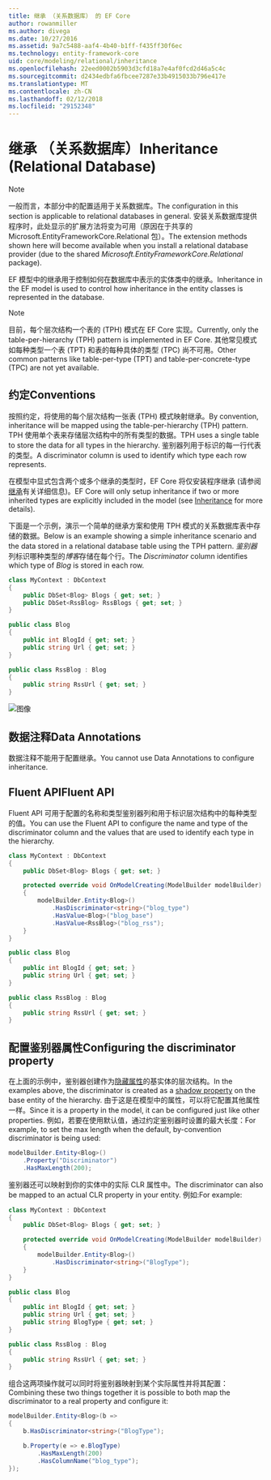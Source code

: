 ```yaml
---
title: 继承 （关系数据库） 的 EF Core
author: rowanmiller
ms.author: divega
ms.date: 10/27/2016
ms.assetid: 9a7c5488-aaf4-4b40-b1ff-f435ff30f6ec
ms.technology: entity-framework-core
uid: core/modeling/relational/inheritance
ms.openlocfilehash: 22eed0002b5903d3cfd18a7e4af0fcd2d46a5c4c
ms.sourcegitcommit: d2434edbfa6fbcee7287e33b4915033b796e417e
ms.translationtype: MT
ms.contentlocale: zh-CN
ms.lasthandoff: 02/12/2018
ms.locfileid: "29152348"
---
```

# <a name="inheritance-relational-database"></a><span data-ttu-id="a6417-102">继承 （关系数据库）</span><span class="sxs-lookup"><span data-stu-id="a6417-102">Inheritance (Relational Database)</span></span>

> [!NOTE]  
> <span data-ttu-id="a6417-103">一般而言，本部分中的配置适用于关系数据库。</span><span class="sxs-lookup"><span data-stu-id="a6417-103">The configuration in this section is applicable to relational databases in general.</span></span> <span data-ttu-id="a6417-104">安装关系数据库提供程序时，此处显示的扩展方法将变为可用（原因在于共享的 Microsoft.EntityFrameworkCore.Relational 包）。</span><span class="sxs-lookup"><span data-stu-id="a6417-104">The extension methods shown here will become available when you install a relational database provider (due to the shared *Microsoft.EntityFrameworkCore.Relational* package).</span></span>

<span data-ttu-id="a6417-105">EF 模型中的继承用于控制如何在数据库中表示的实体类中的继承。</span><span class="sxs-lookup"><span data-stu-id="a6417-105">Inheritance in the EF model is used to control how inheritance in the entity classes is represented in the database.</span></span>

> [!NOTE]  
> <span data-ttu-id="a6417-106">目前，每个层次结构一个表的 (TPH) 模式在 EF Core 实现。</span><span class="sxs-lookup"><span data-stu-id="a6417-106">Currently, only the table-per-hierarchy (TPH) pattern is implemented in EF Core.</span></span> <span data-ttu-id="a6417-107">其他常见模式如每种类型一个表 (TPT) 和表的每种具体的类型 (TPC) 尚不可用。</span><span class="sxs-lookup"><span data-stu-id="a6417-107">Other common patterns like table-per-type (TPT) and table-per-concrete-type (TPC) are not yet available.</span></span>

## <a name="conventions"></a><span data-ttu-id="a6417-108">约定</span><span class="sxs-lookup"><span data-stu-id="a6417-108">Conventions</span></span>

<span data-ttu-id="a6417-109">按照约定，将使用的每个层次结构一张表 (TPH) 模式映射继承。</span><span class="sxs-lookup"><span data-stu-id="a6417-109">By convention, inheritance will be mapped using the table-per-hierarchy (TPH) pattern.</span></span> <span data-ttu-id="a6417-110">TPH 使用单个表来存储层次结构中的所有类型的数据。</span><span class="sxs-lookup"><span data-stu-id="a6417-110">TPH uses a single table to store the data for all types in the hierarchy.</span></span> <span data-ttu-id="a6417-111">鉴别器列用于标识的每一行代表的类型。</span><span class="sxs-lookup"><span data-stu-id="a6417-111">A discriminator column is used to identify which type each row represents.</span></span>

<span data-ttu-id="a6417-112">在模型中显式包含两个或多个继承的类型时，EF Core 将仅安装程序继承 (请参阅[继承](../inheritance.md)有关详细信息)。</span><span class="sxs-lookup"><span data-stu-id="a6417-112">EF Core will only setup inheritance if two or more inherited types are explicitly included in the model (see [Inheritance](../inheritance.md) for more details).</span></span>

<span data-ttu-id="a6417-113">下面是一个示例，演示一个简单的继承方案和使用 TPH 模式的关系数据库表中存储的数据。</span><span class="sxs-lookup"><span data-stu-id="a6417-113">Below is an example showing a simple inheritance scenario and the data stored in a relational database table using the TPH pattern.</span></span> <span data-ttu-id="a6417-114">*鉴别器*列标识哪种类型的*博客*存储在每个行。</span><span class="sxs-lookup"><span data-stu-id="a6417-114">The *Discriminator* column identifies which type of *Blog* is stored in each row.</span></span>

<!-- [!code-csharp[Main](samples/core/relational/Modeling/Conventions/Samples/InheritanceDbSets.cs)] -->
``` csharp
class MyContext : DbContext
{
    public DbSet<Blog> Blogs { get; set; }
    public DbSet<RssBlog> RssBlogs { get; set; }
}

public class Blog
{
    public int BlogId { get; set; }
    public string Url { get; set; }
}

public class RssBlog : Blog
{
    public string RssUrl { get; set; }
}
```

![图像](_static/inheritance-tph-data.png)

## <a name="data-annotations"></a><span data-ttu-id="a6417-116">数据注释</span><span class="sxs-lookup"><span data-stu-id="a6417-116">Data Annotations</span></span>

<span data-ttu-id="a6417-117">数据注释不能用于配置继承。</span><span class="sxs-lookup"><span data-stu-id="a6417-117">You cannot use Data Annotations to configure inheritance.</span></span>

## <a name="fluent-api"></a><span data-ttu-id="a6417-118">Fluent API</span><span class="sxs-lookup"><span data-stu-id="a6417-118">Fluent API</span></span>

<span data-ttu-id="a6417-119">Fluent API 可用于配置的名称和类型鉴别器列和用于标识层次结构中的每种类型的值。</span><span class="sxs-lookup"><span data-stu-id="a6417-119">You can use the Fluent API to configure the name and type of the discriminator column and the values that are used to identify each type in the hierarchy.</span></span>

<!-- [!code-csharp[Main](samples/core/relational/Modeling/FluentAPI/Samples/InheritanceTPHDiscriminator.cs?highlight=7,8,9,10)] -->
``` csharp
class MyContext : DbContext
{
    public DbSet<Blog> Blogs { get; set; }

    protected override void OnModelCreating(ModelBuilder modelBuilder)
    {
        modelBuilder.Entity<Blog>()
            .HasDiscriminator<string>("blog_type")
            .HasValue<Blog>("blog_base")
            .HasValue<RssBlog>("blog_rss");
    }
}

public class Blog
{
    public int BlogId { get; set; }
    public string Url { get; set; }
}

public class RssBlog : Blog
{
    public string RssUrl { get; set; }
}
```

## <a name="configuring-the-discriminator-property"></a><span data-ttu-id="a6417-120">配置鉴别器属性</span><span class="sxs-lookup"><span data-stu-id="a6417-120">Configuring the discriminator property</span></span>

<span data-ttu-id="a6417-121">在上面的示例中，鉴别器创建作为[隐藏属性](xref:core/modeling/shadow-properties)的基实体的层次结构。</span><span class="sxs-lookup"><span data-stu-id="a6417-121">In the examples above, the discriminator is created as a [shadow property](xref:core/modeling/shadow-properties) on the base entity of the hierarchy.</span></span> <span data-ttu-id="a6417-122">由于这是在模型中的属性，可以将它配置其他属性一样。</span><span class="sxs-lookup"><span data-stu-id="a6417-122">Since it is a property in the model, it can be configured just like other properties.</span></span> <span data-ttu-id="a6417-123">例如，若要在使用默认值，通过约定鉴别器时设置的最大长度：</span><span class="sxs-lookup"><span data-stu-id="a6417-123">For example, to set the max length when the default, by-convention discriminator is being used:</span></span>

```C#
modelBuilder.Entity<Blog>()
    .Property("Discriminator")
    .HasMaxLength(200);
```

<span data-ttu-id="a6417-124">鉴别器还可以映射到你的实体中的实际 CLR 属性中。</span><span class="sxs-lookup"><span data-stu-id="a6417-124">The discriminator can also be mapped to an actual CLR property in your entity.</span></span> <span data-ttu-id="a6417-125">例如:</span><span class="sxs-lookup"><span data-stu-id="a6417-125">For example:</span></span>
```C#
class MyContext : DbContext
{
    public DbSet<Blog> Blogs { get; set; }

    protected override void OnModelCreating(ModelBuilder modelBuilder)
    {
        modelBuilder.Entity<Blog>()
            .HasDiscriminator<string>("BlogType");
    }
}

public class Blog
{
    public int BlogId { get; set; }
    public string Url { get; set; }
    public string BlogType { get; set; }
}

public class RssBlog : Blog
{
    public string RssUrl { get; set; }
}
```

<span data-ttu-id="a6417-126">组合这两项操作就可以同时将鉴别器映射到某个实际属性并将其配置：</span><span class="sxs-lookup"><span data-stu-id="a6417-126">Combining these two things together it is possible to both map the discriminator to a real property and configure it:</span></span>
```C#
modelBuilder.Entity<Blog>(b =>
{
    b.HasDiscriminator<string>("BlogType");

    b.Property(e => e.BlogType)
        .HasMaxLength(200)
        .HasColumnName("blog_type");
});
```
